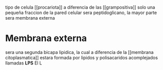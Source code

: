 tipo de celula [[procariota]] a diferencia de las [[grampositiva]] solo una pequeña fraccion de la pared celular sera peptidoglicano, la mayor parte sera membrana externa

# Membrana externa
 sera una segunda bicapa lipidica,  la cual a diferencia de la [[membrana citoplasmatica]] estara formada por lipidos y polisacaridos acomplejados llamadas **LPS**
  El L